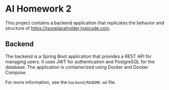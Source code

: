 # AI Homework 2

This project contains a backend application that replicates the behavior and structure of https://jsonplaceholder.typicode.com.

## Backend

The backend is a Spring Boot application that provides a REST API for managing users. It uses JWT for authentication and PostgreSQL for the database. The application is containerized using Docker and Docker Compose.

For more information, see the `backend/README.md` file. 